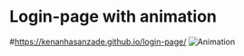 # Login-page with animation
#https://kenanhasanzade.github.io/login-page/
<image src="./animation.jpg" alt="Animation">
